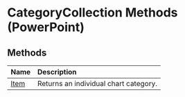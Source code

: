 
# CategoryCollection Methods (PowerPoint)

## Methods



|**Name**|**Description**|
|:-----|:-----|
| [Item](b1da03a5-89cd-2cfb-bee9-f83aaf30435f.md)|Returns an individual chart category.|
